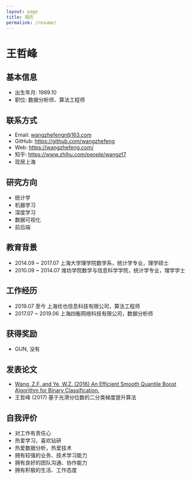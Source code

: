 ```yaml
---
layout: page
title: 简历
permalink: /resume/
---
```


# 王哲峰

## 基本信息

* 出生年月: 1989.10
* 职位: 数据分析师、算法工程师

## 联系方式

* Email: wangzhefengr@163.com
* GitHub: https://github.com/wangzhefeng
* Web: https://wangzhefeng.com/
* 知乎: https://www.zhihu.com/people/wangzf7
* 现居上海

## 研究方向

* 统计学
* 机器学习
* 深度学习
* 数据可视化
* 前后端

## 教育背景

* 2014.09 ~ 2017.07 上海大学理学院数学系，统计学专业，理学硕士
* 2010.09 ~ 2014.07 潍坊学院数学与信息科学学院，统计学专业，理学学士

## 工作经历

* 2019.07 至今 上海优也信息科技有限公司，算法工程师
* 2017.07 ~ 2019.06 上海四衡网络科技有限公司，数据分析师

## 获得奖励

* GUN, 没有

## 发表论文

* [Wang, Z.F. and Ye, W.Z. (2016) An Efficient Smooth Quantile Boost Algorithm for Binary Classification.](https://file.scirp.org/pdf/APM_2016082411292370.pdf)
* 王哲峰 (2017) 基于光滑分位数的二分类梯度提升算法

## 自我评价

* 对工作有责任心
* 热爱学习，喜欢钻研
* 热爱数据分析，热爱技术
* 拥有较强的业务、技术学习能力
* 拥有良好的团队沟通、协作能力
* 拥有积极的生活、工作态度

